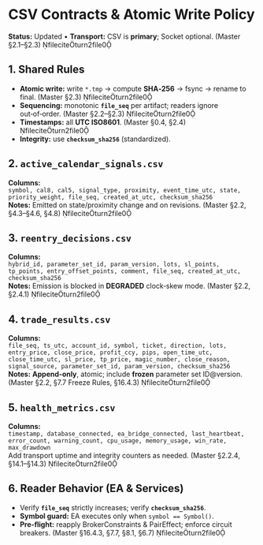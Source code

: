 # CSV Contracts & Atomic Write Policy

**Status:** Updated • **Transport:** CSV is **primary**; Socket optional. (Master §2.1–§2.3) fileciteturn2file0

## 1. Shared Rules
- **Atomic write:** write `*.tmp` → compute **SHA‑256** → fsync → rename to final. (Master §2.3) fileciteturn2file0  
- **Sequencing:** monotonic **`file_seq`** per artifact; readers ignore out‑of‑order. (Master §2.2–§2.3) fileciteturn2file0  
- **Timestamps:** all **UTC ISO8601**. (Master §0.4, §2.4) fileciteturn2file0  
- **Integrity:** use **`checksum_sha256`** (standardized).

## 2. `active_calendar_signals.csv`
**Columns:**  
`symbol, cal8, cal5, signal_type, proximity, event_time_utc, state, priority_weight, file_seq, created_at_utc, checksum_sha256`  
**Notes:** Emitted on state/proximity change and on revisions. (Master §2.2, §4.3–§4.6, §4.8) fileciteturn2file0

## 3. `reentry_decisions.csv`
**Columns:**  
`hybrid_id, parameter_set_id, param_version, lots, sl_points, tp_points, entry_offset_points, comment, file_seq, created_at_utc, checksum_sha256`  
**Notes:** Emission is blocked in **DEGRADED** clock‑skew mode. (Master §2.2, §2.4.1) fileciteturn2file0

## 4. `trade_results.csv`
**Columns:**  
`file_seq, ts_utc, account_id, symbol, ticket, direction, lots, entry_price, close_price, profit_ccy, pips, open_time_utc, close_time_utc, sl_price, tp_price, magic_number, close_reason, signal_source, parameter_set_id, param_version, checksum_sha256`  
**Notes:** **Append‑only**, atomic; include **frozen** parameter set ID@version. (Master §2.2, §7.7 Freeze Rules, §16.4.3) fileciteturn2file0

## 5. `health_metrics.csv`
**Columns:**  
`timestamp, database_connected, ea_bridge_connected, last_heartbeat, error_count, warning_count, cpu_usage, memory_usage, win_rate, max_drawdown`  
Add transport uptime and integrity counters as needed. (Master §2.2.4, §14.1–§14.3) fileciteturn2file0

## 6. Reader Behavior (EA & Services)
- Verify **`file_seq`** strictly increases; verify **`checksum_sha256`**.  
- **Symbol guard:** EA executes only when `symbol == Symbol()`.  
- **Pre‑flight:** reapply BrokerConstraints & PairEffect; enforce circuit breakers. (Master §16.4.3, §7.7, §8.1, §6.7) fileciteturn2file0
